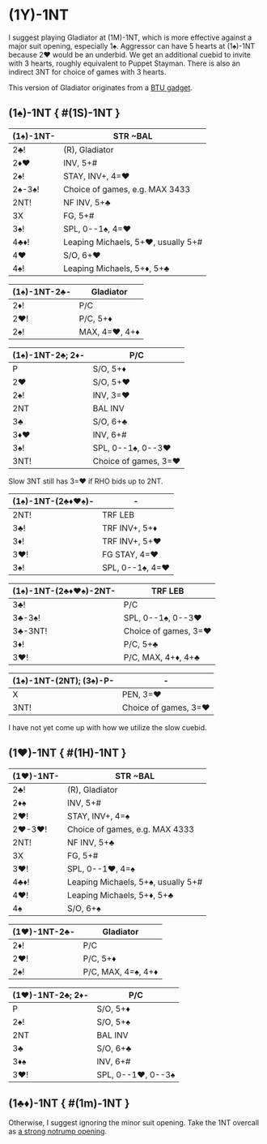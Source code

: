 # (1Y)-1NT

I suggest playing Gladiator at (1M)-1NT, which is more effective against a major
suit opening, especially 1♠.  Aggressor can have 5 hearts at (1♠)-1NT because 2♥
would be an underbid.  We get an additional cuebid to invite with 3 hearts,
roughly equivalent to Puppet Stayman.  There is also an indirect 3NT for choice
of games with 3 hearts.

This version of Gladiator originates from a [BTU gadget][gadget].

[gadget]: https://www.ptt.cc/man/BridgeClub/D6D1/D49B/&#x4D;.983965409.A.html

## (1♠)-1NT { #(1S)-1NT }

| (1♠)-1NT- | STR ~BAL |
|-----------|----------|
| 2♣!       | (R), Gladiator
| 2♦♥       | INV, 5+#
| 2♠!       | STAY, INV+, 4=♥
| 2♠-3♠!    | Choice of games, e.g. MAX 3433
| 2NT!      | NF INV, 5+♣
| 3X        | FG, 5+#
| 3♠!       | SPL, 0--1♠, 4=♥
| 4♣♦!      | Leaping Michaels, 5+♥, usually 5+#
| 4♥        | S/O, 6+♥
| 4♠!       | Leaping Michaels, 5+♦, 5+♣

| (1♠)-1NT-2♣- | Gladiator |
|--------------|-----------|
| 2♦!          | P/C
| 2♥!          | P/C, 5+♦
| 2♠!          | MAX, 4=♥, 4+♦

| (1♠)-1NT-2♣; 2♦- | P/C |
|------------------|-----|
| P                | S/O, 5+♦
| 2♥               | S/O, 5+♥
| 2♠!              | INV, 3=♥
| 2NT              | BAL INV
| 3♣               | S/O, 6+♣
| 3♦♥              | INV, 6+#
| 3♠!              | SPL, 0--1♠, 0--3♥
| 3NT!             | Choice of games, 3=♥

Slow 3NT still has 3=♥ if RHO bids up to 2NT.

| (1♠)-1NT-(2♣♦♥♠)- | - |
|-------------------|---|
| 2NT!              | TRF LEB
| 3♣!               | TRF INV+, 5+♦
| 3♦!               | TRF INV+, 5+♥
| 3♥!               | FG STAY, 4=♥
| 3♠!               | SPL, 0--1♠, 4=♥

| (1♠)-1NT-(2♣♦♥♠)-2NT- | TRF LEB |
|-----------------------|---------|
| 3♣!                   | P/C
| 3♣-3♠!                | SPL, 0--1♠, 0--3♥
| 3♣-3NT!               | Choice of games, 3=♥
| 3♦!                   | P/C, 5+♣
| 3♥!                   | P/C, MAX, 4+♦, 4+♣

| (1♠)-1NT-(2NT); (3♠)-P- | - |
|-------------------------|---|
| X                       | PEN, 3=♥
| 3NT!                    | Choice of games, 3=♥

I have not yet come up with how we utilize the slow cuebid.

## (1♥)-1NT { #(1H)-1NT }

| (1♥)-1NT- | STR ~BAL |
|-----------|----------|
| 2♣!       | (R), Gladiator
| 2♦♠       | INV, 5+#
| 2♥!       | STAY, INV+, 4=♠
| 2♥-3♥!    | Choice of games, e.g. MAX 4333
| 2NT!      | NF INV, 5+♣
| 3X        | FG, 5+#
| 3♥!       | SPL, 0--1♥, 4=♠
| 4♣♦!      | Leaping Michaels, 5+♠, usually 5+#
| 4♥!       | Leaping Michaels, 5+♦, 5+♣
| 4♠        | S/O, 6+♠

| (1♥)-1NT-2♣- | Gladiator |
|--------------|-----------|
| 2♦!          | P/C
| 2♥!          | P/C, 5+♦
| 2♠!          | P/C, MAX, 4=♠, 4+♦

| (1♥)-1NT-2♣; 2♦- | P/C |
|------------------|-----|
| P                | S/O, 5+♦
| 2♠!              | S/O, 5+♠
| 2NT              | BAL INV
| 3♣               | S/O, 6+♣
| 3♦♠              | INV, 6+#
| 3♥!              | SPL, 0--1♥, 0--3♠

## (1♣♦)-1NT { #(1m)-1NT }

Otherwise, I suggest ignoring the minor suit opening.  Take the 1NT overcall as
[a strong notrump opening](../../1NT-BTU.md).
